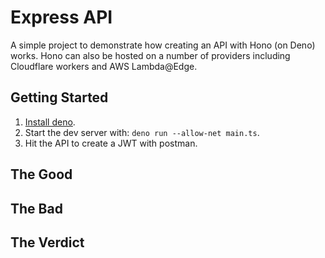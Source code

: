 # Express API

A simple project to demonstrate how creating an API with Hono (on Deno) works. Hono can also be hosted on a number of providers including Cloudflare workers and AWS Lambda@Edge.

## Getting Started

1. [Install deno](https://docs.deno.com/runtime/manual/getting_started/installation).
2. Start the dev server with: `deno run --allow-net main.ts`.
3. Hit the API to create a JWT with postman.

## The Good

## The Bad

## The Verdict
